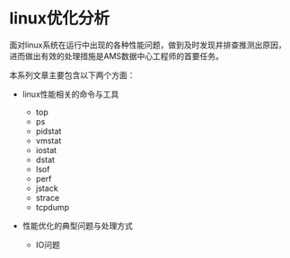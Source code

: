 # linux优化分析


面对linux系统在运行中出现的各种性能问题，做到及时发现并排查推测出原因，进而做出有效的处理措施是AMS数据中心工程师的首要任务。

本系列文章主要包含以下两个方面：

* linux性能相关的命令与工具
    * top
    * ps
    * pidstat
    * vmstat
    * iostat
    * dstat
    * lsof
    * perf
    * jstack
    * strace
    * tcpdump

* 性能优化的典型问题与处理方式
    * IO问题